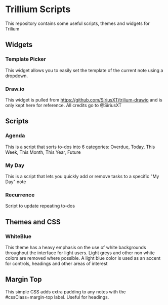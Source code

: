 # Trillium Scripts

This repository contains some useful scripts, themes and widgets for Trilium


## Widgets

### Template Picker
This widget allows you to easily set the template of the current note using a dropdown. 


### Draw.io
This widget is pulled from https://github.com/SiriusXT/trilium-drawio and is only kept here for reference. All credits go to @SiriusXT

## Scripts

### Agenda
This is a script that sorts to-dos into 6 categories: Overdue, Today, This Week, This Month, This Year, Future

### My Day
This is a script that lets you quickly add or remove tasks to a specific "My Day" note

### Recurrence
Script to update repeating to-dos

## Themes and CSS

### WhiteBlue
This theme has a heavy emphasis on the use of white backgrounds throughout the interface for light users. Light greys and other non white colors are removed where possible. A light blue color is used as an accent for controls, headings and other areas of interest

## Margin Top
This simple CSS adds extra padding to any notes with the #cssClass=margin-top label. Useful for headings.
